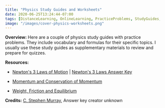 ```yaml
---
title: "Physics Study Guides and Worksheets"
date: 2020-06-25T13:24:44-07:00
tags: [DistanceLearning, OnlineLearning, PracticeProblems, StudyGuides, Worksheets]
image: "/images/cover-physics-worksheets.png"
---
```


**Overview:** Here are a couple of physics study guides with practice problems. They include vocabulary and formulas for their specific topics. I usually use these study guides as supplementary materials to review and prepare for quizzes.

**Resources:**

- [Newton's 3 Laws of Motion](/downloads/physic-worksheets/newtons-3-laws-of-motion.pdf) | [Newton's 3 Laws Answer Key](/downloads/physic-worksheets/2020/06/newtons-3-laws-key.pdf)

- [Momentum and Conservation of Momentum](/downloads/physic-worksheets/2020/06/momentum-and-conservation-of-momentum.pdf)

- [Weight, Friction and Equilibrium](/downloads/physic-worksheets/weight-friction-and-equilibrium.pdf)

**Credits:** [C. Stephen Murray](http://cstephenmurray.com/), Answer key creator unknown
